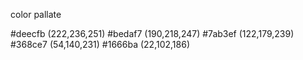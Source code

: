 color pallate

#deecfb (222,236,251)
#bedaf7 (190,218,247)
#7ab3ef (122,179,239)
#368ce7 (54,140,231)
#1666ba (22,102,186)
